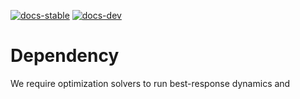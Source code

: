 <!-- | **Documentation** | | -->
[![docs-stable][docs-stable-img]][docs-stable-url] [![docs-dev][docs-dev-img]][docs-dev-url] 

[docs-stable-img]: https://img.shields.io/badge/docs-stable-blue.svg
[docs-dev-img]: https://img.shields.io/badge/docs-dev-purple.svg
<!-- [docs-stable-url]: https://JuliaSmoothOptimizers.github.io/LinearOperators.jl/stable -->
<!-- [docs-dev-url]: https://JuliaSmoothOptimizers.github.io/LinearOperators.jl/dev -->
[docs-stable-url]: https://bzhangcw.github.io/Criminos.jl/stable
[docs-dev-url]: https://bzhangcw.github.io/Criminos.jl/dev



# Dependency

We require optimization solvers to run best-response dynamics and 